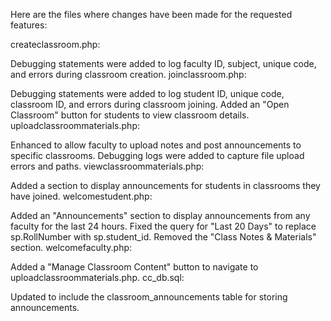 Here are the files where changes have been made for the requested features:

createclassroom.php:

Debugging statements were added to log faculty ID, subject, unique code, and errors during classroom creation.
joinclassroom.php:

Debugging statements were added to log student ID, unique code, classroom ID, and errors during classroom joining.
Added an "Open Classroom" button for students to view classroom details.
uploadclassroommaterials.php:

Enhanced to allow faculty to upload notes and post announcements to specific classrooms.
Debugging logs were added to capture file upload errors and paths.
viewclassroommaterials.php:

Added a section to display announcements for students in classrooms they have joined.
welcomestudent.php:

Added an "Announcements" section to display announcements from any faculty for the last 24 hours.
Fixed the query for "Last 20 Days" to replace sp.RollNumber with sp.student_id.
Removed the "Class Notes & Materials" section.
welcomefaculty.php:

Added a "Manage Classroom Content" button to navigate to uploadclassroommaterials.php.
cc_db.sql:

Updated to include the classroom_announcements table for storing announcements.
